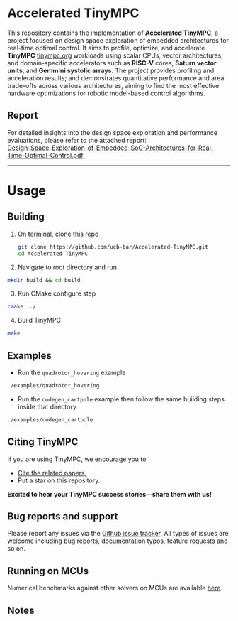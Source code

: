 # Accelerated TinyMPC

This repository contains the implementation of **Accelerated TinyMPC**, a project focused on design space exploration of embedded architectures for real-time optimal control. It aims to profile, optimize, and accelerate **TinyMPC** [tinympc.org](https://tinympc.org/) workloads using scalar CPUs, vector architectures, and domain-specific accelerators such as **RISC-V** cores, **Saturn vector units**, and **Gemmini systolic arrays**. The project provides profiling and acceleration results; and demonstrates quantitative performance and area trade-offs across various architectures, aiming to find the most effective hardware optimizations for robotic model-based control algorithms.


## Report

For detailed insights into the design space exploration and performance evaluations, please refer to the attached report:  
[Design-Space-Exploration-of-Embedded-SoC-Architectures-for-Real-Time-Optimal-Control.pdf](Design-Space-Exploration-of-Embedded-SoC-Architectures-for-Real-Time-Optimal-Control.pdf)


----

# Usage

## Building

1. On terminal, clone this repo

   ```bash
   git clone https://github.com/ucb-bar/Accelerated-TinyMPC.git
   cd Accelerated-TinyMPC


2. Navigate to root directory and run

```bash
mkdir build && cd build
```

3. Run CMake configure step

```bash
cmake ../
```

4. Build TinyMPC

```bash
make 
```

## Examples

* Run the `quadrotor_hovering` example

```bash
./examples/quadrotor_hovering
```

* Run the `codegen_cartpole` example then follow the same building steps inside that directory

```bash
./examples/codegen_cartpole
```

## Citing TinyMPC

If you are using TinyMPC, we encourage you to

* [Cite the related papers](https://tinympc.org/docs/citing/),
* Put a star on this repository.

**Excited to hear your TinyMPC success stories—share them with us!**

## Bug reports and support

Please report any issues via the [Github issue tracker](https://github.com/TinyMPC/TinyMPC/issues). All types of issues are welcome including bug reports, documentation typos, feature requests and so on.

## Running on MCUs

Numerical benchmarks against other solvers on MCUs are available [here](https://github.com/RoboticExplorationLab/mcu-solver-benchmarks).

## Notes
